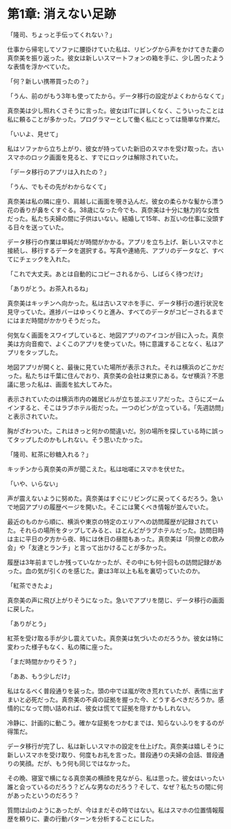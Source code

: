 # 第1章: 消えない足跡

「隆司、ちょっと手伝ってくれない？」

仕事から帰宅してソファに腰掛けていた私は、リビングから声をかけてきた妻の真奈美を振り返った。彼女は新しいスマートフォンの箱を手に、少し困ったような表情を浮かべていた。

「何？新しい携帯買ったの？」

「うん、前のがもう3年も使ってたから。データ移行の設定がよくわからなくて」

真奈美は少し照れくさそうに言った。彼女はITに詳しくなく、こういったことは私に頼ることが多かった。プログラマーとして働く私にとっては簡単な作業だ。

「いいよ、見せて」

私はソファから立ち上がり、彼女が持っていた新旧のスマホを受け取った。古いスマホのロック画面を見ると、すでにロックは解除されていた。

「データ移行のアプリは入れたの？」

「うん、でもその先がわからなくて」

真奈美は私の隣に座り、肩越しに画面を覗き込んだ。彼女の柔らかな髪から漂う花の香りが鼻をくすぐる。38歳になった今でも、真奈美は十分に魅力的な女性だった。私たち夫婦の間に子供はいない。結婚して15年、お互いの仕事に没頭する日々を送っていた。

データ移行の作業は単純だが時間がかかる。アプリを立ち上げ、新しいスマホと接続し、移行するデータを選択する。写真や連絡先、アプリのデータなど、すべてにチェックを入れた。

「これで大丈夫。あとは自動的にコピーされるから、しばらく待つだけ」

「ありがとう。お茶入れるね」

真奈美はキッチンへ向かった。私は古いスマホを手に、データ移行の進行状況を見守っていた。進捗バーはゆっくりと進み、すべてのデータがコピーされるまでにはまだ時間がかかりそうだった。

何気なく画面をスワイプしていると、地図アプリのアイコンが目に入った。真奈美は方向音痴で、よくこのアプリを使っていた。特に意識することなく、私はアプリをタップした。

地図アプリが開くと、最後に見ていた場所が表示された。それは横浜のどこかだった。私たちは千葉に住んでおり、真奈美の会社は東京にある。なぜ横浜？不思議に思った私は、画面を拡大してみた。

表示されていたのは横浜市内の雑居ビルが立ち並ぶエリアだった。さらにズームインすると、そこはラブホテル街だった。一つのピンが立っている。「先週訪問」と表示されていた。

胸がざわついた。これはきっと何かの間違いだ。別の場所を探している時に誤ってタップしたのかもしれない。そう思いたかった。

「隆司、紅茶に砂糖入れる？」

キッチンから真奈美の声が聞こえた。私は咄嗟にスマホを伏せた。

「いや、いらない」

声が震えないように努めた。真奈美はすぐにリビングに戻ってくるだろう。急いで地図アプリの履歴ページを開いた。そこには驚くべき情報が並んでいた。

最近のものから順に、横浜や東京の特定のエリアへの訪問履歴が記録されていた。それらの場所をタップしてみると、ほとんどがラブホテルだった。訪問日時は主に平日の夕方から夜、時には休日の昼間もあった。真奈美は「同僚との飲み会」や「友達とランチ」と言って出かけることが多かった。

履歴は3年前までしか残っていなかったが、その中にも何十回もの訪問記録があった。血の気が引くのを感じた。妻は3年以上も私を裏切っていたのか。

「紅茶できたよ」

真奈美の声に飛び上がりそうになった。急いでアプリを閉じ、データ移行の画面に戻した。

「ありがとう」

紅茶を受け取る手が少し震えていた。真奈美は気づいたのだろうか。彼女は特に変わった様子もなく、私の隣に座った。

「まだ時間かかりそう？」

「ああ、もう少しだけ」

私はなるべく普段通りを装った。頭の中では嵐が吹き荒れていたが、表情に出すまいと必死だった。真奈美の不貞の証拠を握った今、どうするべきだろうか。感情的になって問い詰めれば、彼女は慌てて証拠を隠すかもしれない。

冷静に、計画的に動こう。確かな証拠をつかむまでは、知らないふりをするのが得策だ。

データ移行が完了し、私は新しいスマホの設定を仕上げた。真奈美は嬉しそうに新しいスマホを受け取り、何度もお礼を言った。普段通りの夫婦の会話、普段通りの笑顔。だが、もう何も同じではなかった。

その晩、寝室で横になる真奈美の横顔を見ながら、私は思った。彼女はいったい誰と会っているのだろう？どんな男なのだろう？そして、なぜ？私たちの間に何があったというのだろう？

質問は山のようにあったが、今はまだその時ではない。私はスマホの位置情報履歴を頼りに、妻の行動パターンを分析することにした。